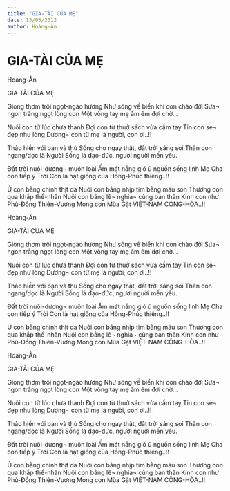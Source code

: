 ```yaml
---
title: "GIA-TÀI CỦA MẸ"
date: 13/05/2012
author: Hoàng-Ân
---
```


# GIA-TÀI CỦA MẸ

Hoàng-Ân


GIA-TÀI CỦA MẸ

Giòng thơm trôi ngọt-ngào hương
Như sông về biển khi con chào đời
Sưa¬ ngon trắng ngọt lòng con
Một vòng tay mẹ ấm êm đợi chờ...

Nuôi con từ lúc chưa thành
Đợi con từ thuở sách vừa cầm tay
Tin con se¬ đẹp như lòng
Dương¬ con từ mẹ là người, con ơi..!!

Thảo hiền với bạn và thù
Sống cho ngay thật, đất trời sáng soi
Thân con ngang/dọc là Người
Sống là đạo-đức, người người mến yêu.

Đất trời nuôi-dương¬ muôn loài
Ấm mát nắng gió ủ nguồn sống linh
Mẹ Cha con tiếp ý Trời
Con là hạt giống của Hồng-Phúc thiêng..!!

Ủ con bằng chính thịt da
Nuôi con bằng nhịp tim bằng máu son
Thương con qua khắp thế-nhân
Nuôi con bằng lê¬ nghia¬ cùng bạn thân
Kính con như Phù-Đổng Thiên-Vương
Mong con Mùa Gặt VIỆT-NAM CỘNG-HÒA..!!

Hoàng-Ân


GIA-TÀI CỦA MẸ

Giòng thơm trôi ngọt-ngào hương
Như sông về biển khi con chào đời
Sưa¬ ngon trắng ngọt lòng con
Một vòng tay mẹ ấm êm đợi chờ...

Nuôi con từ lúc chưa thành
Đợi con từ thuở sách vừa cầm tay
Tin con se¬ đẹp như lòng
Dương¬ con từ mẹ là người, con ơi..!!

Thảo hiền với bạn và thù
Sống cho ngay thật, đất trời sáng soi
Thân con ngang/dọc là Người
Sống là đạo-đức, người người mến yêu.

Đất trời nuôi-dương¬ muôn loài
Ấm mát nắng gió ủ nguồn sống linh
Mẹ Cha con tiếp ý Trời
Con là hạt giống của Hồng-Phúc thiêng..!!

Ủ con bằng chính thịt da
Nuôi con bằng nhịp tim bằng máu son
Thương con qua khắp thế-nhân
Nuôi con bằng lê¬ nghia¬ cùng bạn thân
Kính con như Phù-Đổng Thiên-Vương
Mong con Mùa Gặt VIỆT-NAM CỘNG-HÒA..!!

Hoàng-Ân


GIA-TÀI CỦA MẸ

Giòng thơm trôi ngọt-ngào hương
Như sông về biển khi con chào đời
Sưa¬ ngon trắng ngọt lòng con
Một vòng tay mẹ ấm êm đợi chờ...

Nuôi con từ lúc chưa thành
Đợi con từ thuở sách vừa cầm tay
Tin con se¬ đẹp như lòng
Dương¬ con từ mẹ là người, con ơi..!!

Thảo hiền với bạn và thù
Sống cho ngay thật, đất trời sáng soi
Thân con ngang/dọc là Người
Sống là đạo-đức, người người mến yêu.

Đất trời nuôi-dương¬ muôn loài
Ấm mát nắng gió ủ nguồn sống linh
Mẹ Cha con tiếp ý Trời
Con là hạt giống của Hồng-Phúc thiêng..!!

Ủ con bằng chính thịt da
Nuôi con bằng nhịp tim bằng máu son
Thương con qua khắp thế-nhân
Nuôi con bằng lê¬ nghia¬ cùng bạn thân
Kính con như Phù-Đổng Thiên-Vương
Mong con Mùa Gặt VIỆT-NAM CỘNG-HÒA..!!
